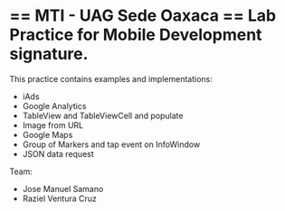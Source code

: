 == MTI - UAG Sede Oaxaca ==
Lab Practice for Mobile Development signature.
======================================================

This practice contains examples and implementations:

 - iAds
 - Google Analytics
 - TableView and TableViewCell and populate
 - Image from URL
 - Google Maps
 - Group of Markers and tap  event on InfoWindow
 - JSON data request
 
 
 Team:
  + Jose Manuel Samano
  + Raziel Ventura Cruz
